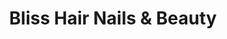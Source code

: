 ---
title: "Bliss Hair Nails & Beauty"
url: /chesterfield/bliss-hair-nails-and-beauty/
shop: hairdresser
---